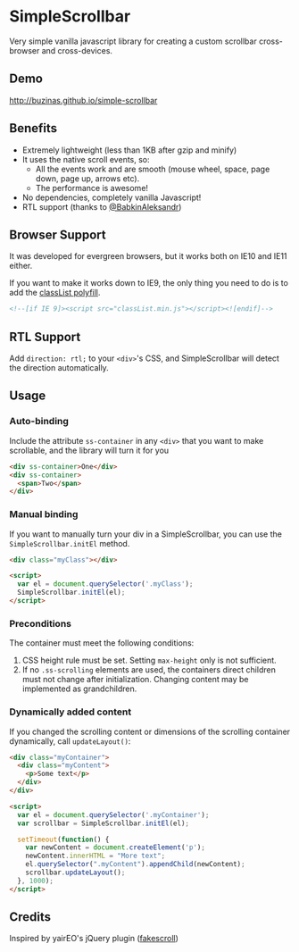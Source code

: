 # SimpleScrollbar
Very simple vanilla javascript library for creating a custom scrollbar cross-browser and cross-devices.

## Demo
http://buzinas.github.io/simple-scrollbar

## Benefits

- Extremely lightweight (less than 1KB after gzip and minify)
- It uses the native scroll events, so:
  - All the events work and are smooth (mouse wheel, space, page down, page up, arrows etc).
  - The performance is awesome!
- No dependencies, completely vanilla Javascript!
- RTL support (thanks to [@BabkinAleksandr](https://github.com/BabkinAleksandr))

## Browser Support

It was developed for evergreen browsers, but it works both on IE10 and IE11 either.

If you want to make it works down to IE9, the only thing you need to do is to add the [classList polyfill](https://github.com/eligrey/classList.js).

```HTML
<!--[if IE 9]><script src="classList.min.js"></script><![endif]-->
```

## RTL Support

Add `direction: rtl;` to your `<div>`'s CSS, and SimpleScrollbar will detect the direction automatically.

## Usage
### Auto-binding
Include the attribute `ss-container` in any `<div>` that you want to make scrollable, and the library will turn it for you

```HTML
<div ss-container>One</div>
<div ss-container>
  <span>Two</span>
</div>
```

### Manual binding
If you want to manually turn your div in a SimpleScrollbar, you can use the `SimpleScrollbar.initEl` method.

```HTML
<div class="myClass"></div>

<script>
  var el = document.querySelector('.myClass');
  SimpleScrollbar.initEl(el);
</script>
```

### Preconditions

The container must meet the following conditions:

1. CSS height rule must be set. Setting `max-height` only is not sufficient.
2. If no `.ss-scrolling` elements are used, the containers direct children
   must not change after initialization. Changing content may be implemented
   as grandchildren.

### Dynamically added content

If you changed the scrolling content or dimensions of the scrolling container
dynamically, call `updateLayout()`:


```html
<div class="myContainer">
  <div class="myContent">
    <p>Some text</p>
  </div>
</div>

<script>
  var el = document.querySelector('.myContainer');
  var scrollbar = SimpleScrollbar.initEl(el);

  setTimeout(function() {
    var newContent = document.createElement('p');
    newContent.innerHTML = "More text";
    el.querySelector(".myContent").appendChild(newContent);
    scrollbar.updateLayout();
  }, 1000);
</script>
```

## Credits
Inspired by yairEO's jQuery plugin ([fakescroll](https://github.com/yairEO/fakescroll))
